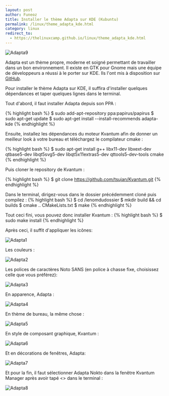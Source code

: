 ```yaml
---
layout: post
author: Funeoz
title: Installer le thème Adapta sur KDE (Kubuntu)
permalink: /linux/theme_adapta_kde.html
category: linux
redirect_to:
  - https://thelinuxcamp.github.io/linux/theme_adapta_kde.html
---
```


![Adapta9](/techlovers/assets/2018-10-08/image9adapta.png) 


Adapta est un thème propre, moderne et soigné permettant de travailler dans un bon environnement. Il existe en GTK pour Gnome mais une équipe de développeurs a réussi à le porter sur KDE. Ils l'ont mis à disposition sur [GitHub](https://github.com/PapirusDevelopmentTeam/adapta-kde).

Pour installer le thème Adapta sur KDE, il suffira d'installer quelques dépendances et taper quelques lignes dans le terminal.

Tout d'abord, il faut installer Adapta depuis son PPA : 

{% highlight bash %}
$ sudo add-apt-repository ppa:papirus/papirus
$ sudo apt-get update
$ sudo apt-get install --install-recommends adapta-kde
{% endhighlight %}

Ensuite, installez les dépendances du moteur Kvantum afin de donner un meilleur look à votre bureau et téléchargez le compilateur cmake :

{% highlight bash %}
$ sudo apt-get install g++ libx11-dev libxext-dev qtbase5-dev libqt5svg5-dev libqt5x11extras5-dev qttools5-dev-tools cmake
{% endhighlight %}

Puis cloner le repository de Kvantum :

{% highlight bash %}
$ git clone https://github.com/tsujan/Kvantum.git
{% endhighlight %}

Dans le terminal, dirigez-vous dans le dossier précédemment cloné puis compilez :
{% highlight bash %}
$ cd /lenomdudossier
$ mkdir build && cd builds
$ cmake .. CMakeLists.txt
$ make
{% endhighlight %}

Tout ceci fini, vous pouvez donc installer Kvantum :
{% highlight bash %}
$ sudo make install
{% endhighlight %}

Après ceci, il suffit d'appliquer les icônes:

![Adapta1](/techlovers/assets/2018-10-08/image1adapta.png) 

Les couleurs :

![Adapta2](/techlovers/assets/2018-10-08/image2adapta.png) 

Les polices de caractères Noto SANS (en police à chasse fixe, choisissez celle que vous préférez):

![Adapta3](/techlovers/assets/2018-10-08/image3adapta.png) 

En apparence, Adapta :

![Adapta4](/techlovers/assets/2018-10-08/image4adapta.png) 

En thème de bureau, la même chose :

![Adapta5](/techlovers/assets/2018-10-08/image5adapta.png) 

En style de composant graphique, Kvantum :

![Adapta6](/techlovers/assets/2018-10-08/image6adapta.png) 

Et en décorations de fenêtres, Adapta:

![Adapta7](/techlovers/assets/2018-10-08/image7adapta.png) 

Et pour la fin, il faut sélectionner Adapta Nokto dans la fenêtre Kvantum Manager après avoir tapé <<kvantummanager>> dans le terminal :

![Adapta8](/techlovers/assets/2018-10-08/image8adapta.png) 









